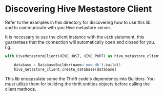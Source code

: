 # Discovering Hive Mestastore Client

Refer to the examples in this directory for discovering how to use this lib 
and to communicate with you Hive metastore server.

It is necessary to use the client instance with the `with` statement, this 
guarantees that the connection will automatically open and closed for you.
I.g.:
```python
with HiveMetastoreClient(HIVE_HOST, HIVE_PORT) as hive_metastore_client:

    database = DatabaseBuilder(name='new_db').build()
    hive_metastore_client.create_database(database) 
```

This lib encapsulate some the Thrift code's dependency into Builders.
You must utilize them for building the thrift entities objects before calling the client methods.